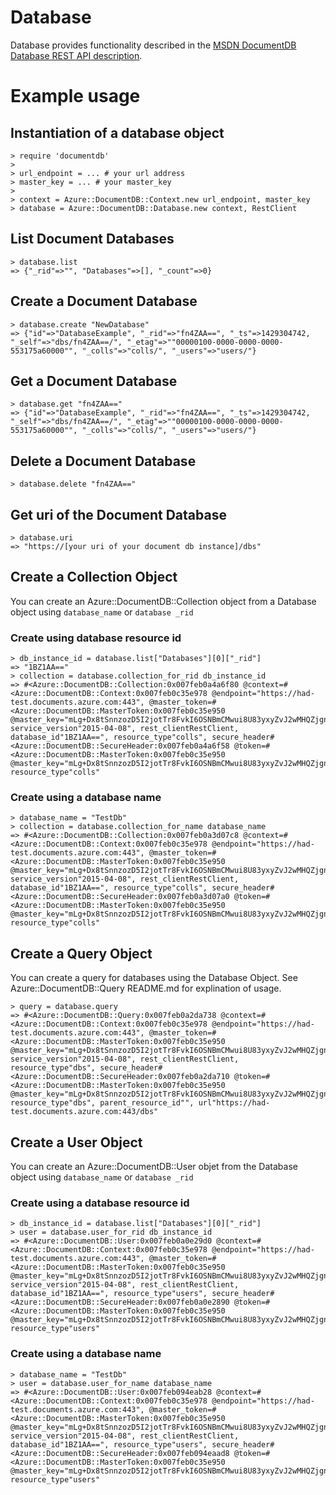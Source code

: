 # Database

Database provides functionality described in the [MSDN DocumentDB Database REST API description](https://msdn.microsoft.com/en-us/library/azure/dn782194.aspx).

# Example usage

## Instantiation of a database object
```
> require 'documentdb'
>
> url_endpoint = ... # your url address
> master_key = ... # your master_key
>
> context = Azure::DocumentDB::Context.new url_endpoint, master_key
> database = Azure::DocumentDB::Database.new context, RestClient
```

## List Document Databases
```
> database.list
=> {"_rid"=>"", "Databases"=>[], "_count"=>0}
```

## Create a Document Database

```
> database.create "NewDatabase"
=> {"id"=>"DatabaseExample", "_rid"=>"fn4ZAA==", "_ts"=>1429304742, "_self"=>"dbs/fn4ZAA==/", "_etag"=>""00000100-0000-0000-0000-553175a60000"", "_colls"=>"colls/", "_users"=>"users/"}
```

## Get a Document Database

```
> database.get "fn4ZAA=="
=> {"id"=>"DatabaseExample", "_rid"=>"fn4ZAA==", "_ts"=>1429304742, "_self"=>"dbs/fn4ZAA==/", "_etag"=>""00000100-0000-0000-0000-553175a60000"", "_colls"=>"colls/", "_users"=>"users/"}
```

## Delete a Document Database
```
> database.delete "fn4ZAA=="
```

## Get uri of the Document Database
```
> database.uri
=> "https://[your uri of your document db instance]/dbs"
```

## Create a Collection Object

You can create an Azure::DocumentDB::Collection object from a Database object using `database_name` or `database _rid`

### Create using database resource id

```
> db_instance_id = database.list["Databases"][0]["_rid"]
=> "1BZ1AA=="
> collection = database.collection_for_rid db_instance_id
=> #<Azure::DocumentDB::Collection:0x007feb0a4a6f80 @context=#<Azure::DocumentDB::Context:0x007feb0c35e978 @endpoint="https://had-test.documents.azure.com:443", @master_token=#<Azure::DocumentDB::MasterToken:0x007feb0c35e950 @master_key="mLg+Dx8tSnnzozD5I2jotTr8FvkI6OSNBmCMwui8U83yxyZvJ2wMHQZjgnvvAfBW7HYJf3xlm/IRjAdRDcWfHw==">, service_version"2015-04-08", rest_clientRestClient, database_id"1BZ1AA==", resource_type"colls", secure_header#<Azure::DocumentDB::SecureHeader:0x007feb0a4a6f58 @token=#<Azure::DocumentDB::MasterToken:0x007feb0c35e950 @master_key="mLg+Dx8tSnnzozD5I2jotTr8FvkI6OSNBmCMwui8U83yxyZvJ2wMHQZjgnvvAfBW7HYJf3xlm/IRjAdRDcWfHw==">, resource_type"colls"
```

### Create using a database name

```
> database_name = "TestDb"
> collection = database.collection_for_name database_name
=> #<Azure::DocumentDB::Collection:0x007feb0a3d07c8 @context=#<Azure::DocumentDB::Context:0x007feb0c35e978 @endpoint="https://had-test.documents.azure.com:443", @master_token=#<Azure::DocumentDB::MasterToken:0x007feb0c35e950 @master_key="mLg+Dx8tSnnzozD5I2jotTr8FvkI6OSNBmCMwui8U83yxyZvJ2wMHQZjgnvvAfBW7HYJf3xlm/IRjAdRDcWfHw==">, service_version"2015-04-08", rest_clientRestClient, database_id"1BZ1AA==", resource_type"colls", secure_header#<Azure::DocumentDB::SecureHeader:0x007feb0a3d07a0 @token=#<Azure::DocumentDB::MasterToken:0x007feb0c35e950 @master_key="mLg+Dx8tSnnzozD5I2jotTr8FvkI6OSNBmCMwui8U83yxyZvJ2wMHQZjgnvvAfBW7HYJf3xlm/IRjAdRDcWfHw==">, resource_type"colls"
```

## Create a Query Object

You can create a query for databases using the Database Object.  See Azure::DocumentDB::Query README.md for explination of usage.

```
> query = database.query
=> #<Azure::DocumentDB::Query:0x007feb0a2da738 @context=#<Azure::DocumentDB::Context:0x007feb0c35e978 @endpoint="https://had-test.documents.azure.com:443", @master_token=#<Azure::DocumentDB::MasterToken:0x007feb0c35e950 @master_key="mLg+Dx8tSnnzozD5I2jotTr8FvkI6OSNBmCMwui8U83yxyZvJ2wMHQZjgnvvAfBW7HYJf3xlm/IRjAdRDcWfHw==">, service_version"2015-04-08", rest_clientRestClient, resource_type"dbs", secure_header#<Azure::DocumentDB::SecureHeader:0x007feb0a2da710 @token=#<Azure::DocumentDB::MasterToken:0x007feb0c35e950 @master_key="mLg+Dx8tSnnzozD5I2jotTr8FvkI6OSNBmCMwui8U83yxyZvJ2wMHQZjgnvvAfBW7HYJf3xlm/IRjAdRDcWfHw==">, resource_type"dbs", parent_resource_id"", url"https://had-test.documents.azure.com:443/dbs"
```

## Create a User Object

You can create an Azure::DocumentDB::User objet from the Database object using `database_name` or `database _rid`

### Create using a database resource id
```
> db_instance_id = database.list["Databases"][0]["_rid"]
> user = database.user_for_rid db_instance_id
=> #<Azure::DocumentDB::User:0x007feb0a0e29d0 @context=#<Azure::DocumentDB::Context:0x007feb0c35e978 @endpoint="https://had-test.documents.azure.com:443", @master_token=#<Azure::DocumentDB::MasterToken:0x007feb0c35e950 @master_key="mLg+Dx8tSnnzozD5I2jotTr8FvkI6OSNBmCMwui8U83yxyZvJ2wMHQZjgnvvAfBW7HYJf3xlm/IRjAdRDcWfHw==">, service_version"2015-04-08", rest_clientRestClient, database_id"1BZ1AA==", resource_type"users", secure_header#<Azure::DocumentDB::SecureHeader:0x007feb0a0e2890 @token=#<Azure::DocumentDB::MasterToken:0x007feb0c35e950 @master_key="mLg+Dx8tSnnzozD5I2jotTr8FvkI6OSNBmCMwui8U83yxyZvJ2wMHQZjgnvvAfBW7HYJf3xlm/IRjAdRDcWfHw==">, resource_type"users"
```

### Create using a database name
```
> database_name = "TestDb"
> user = database.user_for_name database_name
=> #<Azure::DocumentDB::User:0x007feb094eab28 @context=#<Azure::DocumentDB::Context:0x007feb0c35e978 @endpoint="https://had-test.documents.azure.com:443", @master_token=#<Azure::DocumentDB::MasterToken:0x007feb0c35e950 @master_key="mLg+Dx8tSnnzozD5I2jotTr8FvkI6OSNBmCMwui8U83yxyZvJ2wMHQZjgnvvAfBW7HYJf3xlm/IRjAdRDcWfHw==">, service_version"2015-04-08", rest_clientRestClient, database_id"1BZ1AA==", resource_type"users", secure_header#<Azure::DocumentDB::SecureHeader:0x007feb094eaad8 @token=#<Azure::DocumentDB::MasterToken:0x007feb0c35e950 @master_key="mLg+Dx8tSnnzozD5I2jotTr8FvkI6OSNBmCMwui8U83yxyZvJ2wMHQZjgnvvAfBW7HYJf3xlm/IRjAdRDcWfHw==">, resource_type"users"
```